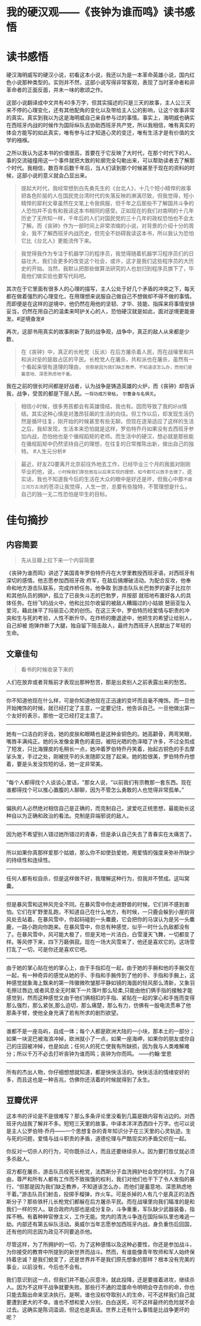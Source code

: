 # 我的硬汉观——《丧钟为谁而鸣》读书感悟

# 读书感悟

硬汉海明威写的硬汉小说，初看这本小说，我还以为是一本革命英雄小说，国内红色小说那种类型的。实则并不然，这部小说写得非常客观，表现了当时革命者和非革命者的正面反面，并未一味的歌颂之作。

这部小说翻译成中文共有40多万字，但其实描述的只是三天的故事，主人公三天来不停的心理变化，还有其他配角的变化以及带给主人公的影响，让这个故事非常的真实。真实到我以为这是海明威自己亲自参与过的事情。事实上，海明威也确实在西班牙内战的时候作为国际纵队去协助西班牙共产党，所以我相信，唯有真实的体会方能写的如此真实，唯有参与过才知道心灵的变迁，唯有生活才是有价值的文学的襁褓。

之所以我认为这本书的价值很高，首要在于它反映了大时代，在那个时代下的人、事的交流碰撞用这一个事件就把大致的轮廓完全勾勒出来，可以帮助读者去了解那个时代。我相信，数百年后数千年后，当人们读到那个时候甚至于现在的资料的时候，这部小说的意义就会凸显出来。

> 提起大时代，我经常想到白先勇先生的《台北人》，十几个短小精悍的故事把各色阶层的人在国民党台湾时代的失落反映的淋漓尽致，但我觉得，短小精悍的犀利文章虽然在文笔上令我佩服，但千年之后那些不了解国共斗争的人恐怕并不会有和我读这本书相同的感受。正如现在的我们对南明的十几年历史了无所知一样，千年后的人们对国民党的三十几年的政权恐怕也不会太了解。而《丧钟》作为一部时间上非常浓缩的小说，对背景的介绍十分的周全，我不了解西班牙内战历史，但完全不妨碍我读这本书，所以我认为恐怕它比《台北人》更能流传下来。

> 我觉得我作为专注于机器学习的程序员，我觉得随着机器学习程序员们的日益壮大，我们会更多的改变这个社会，或许，这才是我们这些程序员的大历史的开始。当然，我默认把那些做算法研究的人也划归到程序员旗下了，毕竟他们做实验也要写代码吧。


其次在于它里面有很多人的心理的描写，主人公处于好几个矛盾的冲突之下，每天都在做着强烈的心理变化，在用理想来说服自己做自己不想做却不得不做的事情。而即便是在这样的逆境中，他仍然在用他的坚韧、才华、技能、指挥来将事情安排妥当，仍然在用自己的温柔来呵护关心的人，恐怕硬汉就是如此，面对逆境更能奋发。#逆境奋发#

再次，这部书用真实的故事刷新了我的战争观，战争中，真正的敌人从来都是少数，

> 在《丧钟》中，真正的长枪党（反派）在后方屠杀着人民，而在战壕里和共和派对垒的是敌占区的平民。长枪党人在屠杀，共和派也在屠杀，虽然有一个看起来很有道理的理由， `但那是因为我们缺乏教养，不知道该怎么办，而他们是蓄意地、深思熟虑地干着。`

我在之前的很长时间都是好战者，认为战争是铸造英雄的火炉，而《丧钟》却告诉我，战争，受苦的都是下层人民。`一将功成万骨枯`， `尔曹身与名俱灭`。

> 相信小时候，很多男孩都会有英雄情结，我也有。因而导致了我的`好战`情结。其实这种心愫是对激昂狂飙的生活的向往。但工作以后，却发现生活仍然是循环往复，刚开始的时候甚至有些无聊。但现在逐渐适应了这样的生活之后，我却发现，生活本来恐怕就是这样，罗伯特乔丹如果没有去西班牙参加内战，恐怕他也是个循规蹈矩的老师。而生活中的硬汉，想必就是那些能在循规蹈矩中仍然坚持自己的理想，在往复的日常推陈出新，做出自己的独特。 #人生元分析#

> 最近，好友ZQ要离开北京前往外地去工作，已经毕业三个月的我面对刚刚毕业的他，说，`小时候我们那些放在以后来实现的理想，如今都可以放手去做了。`说实话，我也不知道我今后的生活在大众的眼中是好还是坏，但我心中那`不废江河万古流`的苍凉让我觉得，人生一世，总要有些独特，不管理想是什么，自己的独一无二性恐怕是毕生的目标。


# 佳句摘抄


## 内容简要

> 先从豆瓣上拉下来一个内容简要

《丧钟为谁而鸣》讲述了美国青年罗伯特乔丹在大学里教授西班牙语，对西班牙有深切的感情。他志愿参加西班牙政 府军，在敌后搞爆破活动。为配合反攻，他奉命和地方游击队联系，完成炸桥任务。他争取 到游击队队长巴勃罗的妻子比拉尔和其他队员的拥护，孤立了已丧失斗志的巴勃罗，并按部 就班地布置好各人的具体任务。在纷飞的战火中，他和比拉尔收留的被敌人糟蹋过的小姑娘 琶丽亚坠入爱河，藉此抹平了玛丽亚心灵的创伤。在这三天中，罗伯特历经爱情与职责的冲 突和生与死的考验，人性不断升华。在炸桥的撒退途中，他把生的希望让给别人，自己却被 炮弹炸断了大腿，独自留下阻击敌人，最终为西班牙人民献出了年轻的生命。

## 文章佳句

> 看书的时候收录下来的

人们在放弃或者背叛前才表现出那种愁苦，那是出卖别人之前表露出来的愁苦。

<hr />

你不知道他现在什么样，可是你知道他现在正迅速的变坏而且毫不掩饰。而一旦他开始掩饰的时候，就已经打定了主意，一定要记住，他告诉自己。一旦他做出第一个友好的表示，那他一定已经打定主意了。

<hr />

她有一口洁白的牙齿，她的皮肤和眼睛也是这种金铜色的。她高颧骨，两弯笑眼，嘴唇丰满纯正。她的头发像金黄色的麦田，被阳光晒的色泽暗了许多，不过全剪成了短发，只比海狸皮的毛稍长一点，她冲着罗伯特乔丹笑着，抬起古铜色的手去摩挲头发，手过之处，刚被抚平的头发随即又翘了起来。她的脸很美，罗伯特乔丹想着，要是头发没剪短的话，她一定非常美。

<hr />

"每个人都得找个人谈谈心里话，"那女人说，“以前我们有宗教那一套东西。现在谁都得找个可以推心置腹的人聊聊，因为不管怎么勇敢的人也觉得非常孤单。”

<hr />

偏执的人必然绝对相信自己是正确的，而克制自己，波爱吃正统思想，最能助长这种自以为正确和政治的看法。克制是异端邪说的敌人。

<hr />

因为她不希望别人错过她所错过的青春，但是承认自己失去了青春实在太痛苦了。

<hr />

所以如果你真那样爱那个姑娘，那么你不如使劲爱她，用爱情的强度来弥补所缺少的持续性和连续性。

<hr />

任何人都有权自杀，但是这样做不好，我理解这种行为，但我并不赞成。这叫窝囊。

<hr />

但是暴风雪和这种风完全不同。在暴风雪中你走进野兽的时候，它们并不感到害怕。它们在旷野里乱跑，不知道自己在什么地方，有时候，一只鹿会躲到小屋的背风处去站着。在暴风雪中，你起码碰到一头麋鹿，它会把你的马误认为是另一头麋鹿，一路小跑向你跑来。在暴风雪中，你总有种感觉，似乎一时什么仇敌都没有了。在暴风雪中，风可能大极了，但是天地一片洁白，白雪漫天飞舞，一切都变了样。等风停下来，四下万籁俱寂。现在一场大风雪来了，他还是喜欢它的。这场雪打乱了一切，可是你还是喜欢它吧。



<hr />

由于她的掌心贴在他的掌心上，由于手指扣在一起，由于她的手腕和他的手腕交在一起，有一种奇异的感觉从她的手、手指和手腕传到了他的手、手指和手腕上，这种感觉就象海上飘来的第一阵徽微吹皱那平静如镜的海面的轻风那么清新，又象羽毛擦过唇边,或者风息全无时飙下一片落叶那么轻柔,只能由他们俩手指的接触才能感觉到，然而这种感觉又由于他们俩相扣的手指、紧贴在一起的掌心和手旌而变得那么强烈，那么紧张,那么迫切，那么痛楚，那么有力，仿佛有一股电流贯串了他那条手臂，使他全身充满了若有所求的剧烈欲望。

<hr />


谁都不是一座岛屿，自成一体；每个人都是欧洲大陆的一小块，那本土的一部分；如果一块泥巴被海浪冲掉，欧洲就小了一点，如果一座海岬，如果你的朋友或你自己的庄园被冲掉，也是如此；任何人的死亡使我有所缺损，因为我与人类难解难分；所以千万不必去打听丧钟为谁而鸣；丧钟为你而鸣。 ——约翰·堂恩

<hr />

所有的杰出人物，你仔细想想就知道，都是快快活活的。快快活活的情绪安好的多，而且这也是一种吉兆，仿佛你还活着的时候就得到了永生。


## 豆瓣优评

这本书的评论是不是很难写？那么多条评论里没看到几篇是跟内容有沾边的。对西班牙内战我了解并不多。短短三天里的故事，中译本洋洋洒洒四十万字。也可以说是主人公罗伯特·乔丹——一个思想复杂的青年知识分子在三天里的心灵轨迹。生与死的问题，爱情与战斗职责的矛盾，道德伦理与严酷现实的矛盾交织在一起。

你反对一切杀人的行为，可你既杀过人，而且还要继续杀人。因为要打胜仗就必须多杀敌人。

双方都在屠杀，游击队员绞死长枪党，法西斯分子血洗拥护社会党的村庄。为了自由，尊严和所有人都有工作而不致挨饿的权利，我们对他们也干下了令人发指的暴行，“但那是因为我们缺乏教养，不知道该怎么办，而他们是蓄意地、深思熟虑地干着。”游击队员们射击，投掷手榴弹，炸火车。可是杀掉的人有几个是真正的法西斯分子？那些铁杆儿长枪党们都躲在后方屠杀平民。而在战壕里向我们瞄准的是和我们一样的穷人。联合政府内部也是成分复杂，斗争重重，军队缺少武器装备，指挥不畅。有着种种官僚主义，工作无能。党内的清洗斗争连在国际纵队里也难逃一劫。内部还有第五纵队活动。奥威尔当年志愿参加西班牙内战，身负重伤后回国，还有他的同志因为政见不同要追杀他。

尽管这样，为了所拥护的一切，为了这种感情以及这种必要性，你还是参加战斗，为你接受的教育中所提到的新世界而战斗。然而，有谁能像青年牧师和军人始终保持着忠诚？是我们蜕变了，还是世界并不是我们原先想象的那样？根本没有完美的事业，以前没有，今后也不会有。

我们意识到这一点，但我们并不能心灰意冷，就此投降，还是要接着进攻，继续杀人。因为不这样干战争就要失败。那些行不通的混蛋命令明明会夺去你的命，你也只能去豁出命来坚决执行。是啊，谁也没权夺取别人的生命，可不这样我们自己就要遭到更大的不幸。谁也不想和爱人分别，白白送死，可不这样最终的危险就不会过去。这确实是陈词滥调，但这也是真话。世界上还有什么事情是比战争更坏的呢？

